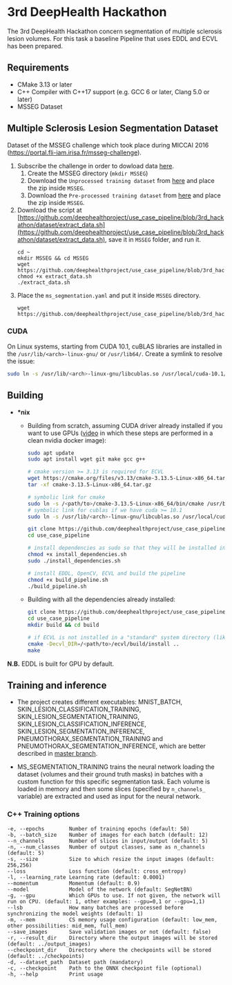 # 3rd DeepHealth Hackathon

The 3rd DeepHealth Hackathon concern segmentation of multiple sclerosis lesion volumes. For this task a baseline Pipeline that uses EDDL and ECVL has been prepared.

## Requirements
- CMake 3.13 or later
- C++ Compiler with C++17 support (e.g. GCC 6 or later, Clang 5.0 or later)
- MSSEG Dataset


## Multiple Sclerosis Lesion Segmentation Dataset
Dataset of the MSSEG challenge which took place during MICCAI 2016 (https://portal.fli-iam.irisa.fr/msseg-challenge).
1. Subscribe the challenge in order to dowload data [here](https://portal.fli-iam.irisa.fr/msseg-challenge/overview?p_p_id=registration_WAR_fliiamportlet&p_p_lifecycle=0&p_p_state=normal&p_p_mode=view&p_p_col_id=column-1&p_p_col_pos=1&p_p_col_count=3&_registration_WAR_fliiamportlet_mvcPath=%2Fhtml%2Fregistration%2Fregistration.jsp).
    1. Create the MSSEG directory (`mkdir MSSEG`)
    1. Download the `Unprocessed training dataset` from [here](https://portal.fli-iam.irisa.fr/documents/20182/22089/Unprocessed+training+dataset/d487c807-8fd2-4fa0-892e-53d4578f343a?version=1.2) and place the zip inside `MSSEG`.
    1. Download the `Pre-processed training dataset` from [here](https://portal.fli-iam.irisa.fr/documents/20182/22089/Pre-processed+training+dataset/6f1a997b-8d32-4791-b124-a35ee4fc4655?version=1.2) and place the zip inside `MSSEG`.
1. Download the script at [https://github.com/deephealthproject/use_case_pipeline/blob/3rd_hackathon/dataset/extract_data.sh](https://github.com/deephealthproject/use_case_pipeline/blob/3rd_hackathon/dataset/extract_data.sh), save it in `MSSEG` folder, and run it.
    ```shell
    cd ~
    mkdir MSSEG && cd MSSEG
    wget https://github.com/deephealthproject/use_case_pipeline/blob/3rd_hackathon/dataset/extract_data.sh
    chmod +x extract_data.sh
    ./extract_data.sh
    ```
1. Place the `ms_segmentation.yaml` and put it inside `MSSEG` directory.
    ```shell
    wget https://github.com/deephealthproject/use_case_pipeline/blob/3rd_hackathon/dataset/ms_segmentation.yml
    ```


### CUDA
On Linux systems, starting from CUDA 10.1, cuBLAS libraries are installed in the `/usr/lib/<arch>-linux-gnu/` or `/usr/lib64/`. Create a symlink to resolve the issue:
```bash
sudo ln -s /usr/lib/<arch>-linux-gnu/libcublas.so /usr/local/cuda-10.1/lib64/libcublas.so
```

## Building

- **\*nix**
    - Building from scratch, assuming CUDA driver already installed if you want to use GPUs ([video](https://drive.google.com/uc?id=1xGPHIEXK-vzxEF0y8N148EhFud1Ackm4&export=download) in which these steps are performed in a clean nvidia docker image):
        ```bash
        sudo apt update
        sudo apt install wget git make gcc g++

        # cmake version >= 3.13 is required for ECVL
        wget https://cmake.org/files/v3.13/cmake-3.13.5-Linux-x86_64.tar.gz
        tar -xf cmake-3.13.5-Linux-x86_64.tar.gz

        # symbolic link for cmake
        sudo ln -s /<path/to>/cmake-3.13.5-Linux-x86_64/bin/cmake /usr/bin/cmake
        # symbolic link for cublas if we have cuda >= 10.1
        sudo ln -s /usr/lib/<arch>-linux-gnu/libcublas.so /usr/local/cuda-10.1/lib64/libcublas.so

        git clone https://github.com/deephealthproject/use_case_pipeline.git
        cd use_case_pipeline

        # install dependencies as sudo so that they will be installed in "standard" system directories
        chmod +x install_dependencies.sh
        sudo ./install_dependencies.sh

        # install EDDL, OpenCV, ECVL and build the pipeline
        chmod +x build_pipeline.sh
        ./build_pipeline.sh
        ```

    - Building with all the dependencies already installed:
        ```bash
        git clone https://github.com/deephealthproject/use_case_pipeline.git
        cd use_case_pipeline
        mkdir build && cd build

        # if ECVL is not installed in a "standard" system directory (like /usr/local/) you have to provide the installation directory
        cmake -Decvl_DIR=/<path/to>/ecvl/build/install ..
        make
        ```

**N.B.** EDDL is built for GPU by default.
    
## Training and inference

- The project creates different executables: MNIST_BATCH, SKIN_LESION_CLASSIFICATION_TRAINING, SKIN_LESION_SEGMENTATION_TRAINING, SKIN_LESION_CLASSIFICATION_INFERENCE, SKIN_LESION_SEGMENTATION_INFERENCE, PNEUMOTHORAX_SEGMENTATION_TRAINING and PNEUMOTHORAX_SEGMENTATION_INFERENCE, which are better described in [master branch](https://github.com/deephealthproject/use_case_pipeline).

- MS_SEGMENTATION_TRAINING trains the neural network loading the dataset (volumes and their ground truth masks) in batches with a custom function for this specific segmentation task. Each volume is loaded in memory and then some slices (specified by `n_channels_` variable) are extracted and used as input for the neural network.

### C++ Training options
    -e, --epochs        Number of training epochs (default: 50)
    -b, --batch_size    Number of images for each batch (default: 12)
    --n_channels        Number of slices in input/output (default: 5)
    -n, --num_classes   Number of output classes, same as n_channels (default: 5)
    -s, --size          Size to which resize the input images (default: 256,256)
    --loss              Loss function (default: cross_entropy)
    -l, --learning_rate Learning rate (default: 0.0001)
    --momentum          Momentum (default: 0.9)
    --model             Model of the network (default: SegNetBN)
    -g, --gpu           Which GPUs to use. If not given, the network will run on CPU. (default: 1, other examples: --gpu=0,1 or --gpu=1,1)
    --lsb               How many batches are processed before synchronizing the model weights (default: 1)
    -m, --mem           CS memory usage configuration (default: low_mem, other possibilities: mid_mem, full_mem)
    --save_images       Save validation images or not (default: false)
    -r, --result_dir    Directory where the output images will be stored (default: ../output_images)
    --checkpoint_dir    Directory where the checkpoints will be stored (default: ../checkpoints)
    -d, --dataset_path  Dataset path (mandatory)
    -c, --checkpoint    Path to the ONNX checkpoint file (optional)
    -h, --help          Print usage